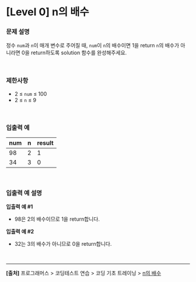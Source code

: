 # [Level 0] n의 배수

### 문제 설명
정수 `num`과 `n`이 매개 변수로 주어질 때, `num`이 `n`의 배수이면 1을 return `n`의 배수가 아니라면 0을 return하도록 solution 함수를 완성해주세요.

<br>

### 제한사항
* 2 ≤ `num` ≤ 100
* 2 ≤ `n` ≤ 9

<br>

### 입출력 예
|num|n|result|
|---|---|---|
|98|2|1|
|34|3|0|

<br>

### 입출력 예 설명
**입출력 예 #1**
* 98은 2의 배수이므로 1을 return합니다.

**입출력 예 #2**
* 32는 3의 배수가 아니므로 0을 return합니다.

<br>

---
**[출처]** 프로그래머스 > 코딩테스트 연습 > 코딩 기초 트레이닝 > [n의 배수](https://school.programmers.co.kr/learn/courses/30/lessons/181937)